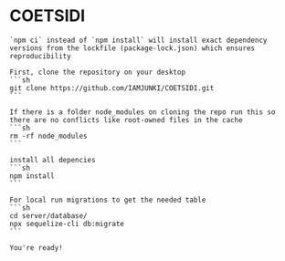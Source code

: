 # COETSIDI

    `npm ci` instead of `npm install` will install exact dependency versions from the lockfile (package-lock.json) which ensures reproducibility

    First, clone the repository on your desktop
    ```sh
    git clone https://github.com/IAMJUNKI/COETSIDI.git
    ```

    If there is a folder node_modules on cloning the repo run this so there are no conflicts like root-owned files in the cache
    ```sh
    rm -rf node_modules
    ```

    install all depencies
    ```sh
    npm install
    ```

    For local run migrations to get the needed table
    ```sh
    cd server/database/
    npx sequelize-cli db:migrate
    ```

    You're ready!

